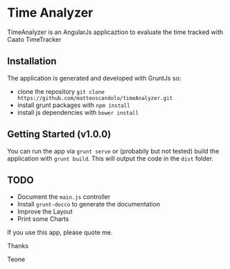 # Time Analyzer

TimeAnalyzer is an AngularJs applicaztion to evaluate the time tracked with Caato TimeTracker

## Installation

The application is generated and developed with GruntJs so:
- clone the repository `git clone https://github.com/matteoscandolo/timeAnalyzer.git`
- install grunt packages with `npm install`
- install js dependencies with `bower install`

## Getting Started (v1.0.0)

You can run the app via `grunt serve` or (probabily but not tested) build the application with `grunt build`. This will output the code in the `dist` folder.

## TODO

- Document the `main.js` controller
- Install `grunt-docco` to generate the documentation
- Improve the Layout
- Print some Charts

If you use this app, please quote me.

Thanks

Teone
